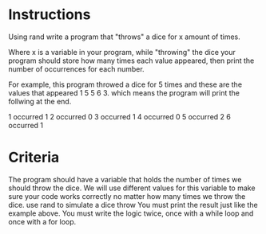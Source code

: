 # Instructions

Using rand write a program that "throws" a dice for x amount of times.

Where x is a variable in your program, while "throwing" the dice your program should store how many times each value appeared, then print the number of occurrences for each number.

For example, this program throwed a dice for 5 times and these are the values that appeared 1 5 5 6 3. which means the program will print the follwing at the end.

1 occurred 1
2 occurred 0
3 occurred 1
4 occurred 0
5 occurred 2
6 occurred 1

# Criteria

The program should have a variable that holds the number of times we should throw the dice.
We will use different values for this variable to make sure your code works correctly no matter how many times we throw the dice.
use rand to simulate a dice throw
You must print the result just like the example above.
You must write the logic twice, once with a while loop and once with a for loop.
